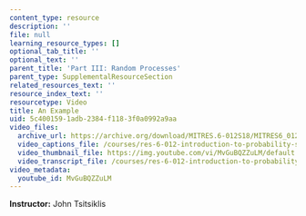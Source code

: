 ```yaml
---
content_type: resource
description: ''
file: null
learning_resource_types: []
optional_tab_title: ''
optional_text: ''
parent_title: 'Part III: Random Processes'
parent_type: SupplementalResourceSection
related_resources_text: ''
resource_index_text: ''
resourcetype: Video
title: An Example
uid: 5c400159-1adb-2384-f118-3f0a0992a9aa
video_files:
  archive_url: https://archive.org/download/MITRES.6-012S18/MITRES6_012S18_L22-10_300k.mp4
  video_captions_file: /courses/res-6-012-introduction-to-probability-spring-2018/d933aede4989524a998819d71bfd1e94_MvGuBQZZuLM.vtt
  video_thumbnail_file: https://img.youtube.com/vi/MvGuBQZZuLM/default.jpg
  video_transcript_file: /courses/res-6-012-introduction-to-probability-spring-2018/8d15ee752050de0caa9faf9ab78d8521_MvGuBQZZuLM.pdf
video_metadata:
  youtube_id: MvGuBQZZuLM
---
```


**Instructor:** John Tsitsiklis